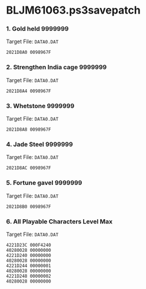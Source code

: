 # BLJM61063.ps3savepatch

### 1. Gold held 9999999

Target File: `DATA0.DAT`

```
2021D8A0 0098967F
```

### 2. Strengthen India cage 9999999

Target File: `DATA0.DAT`

```
2021D8A4 0098967F
```

### 3. Whetstone 9999999

Target File: `DATA0.DAT`

```
2021D8A8 0098967F
```

### 4. Jade Steel 9999999

Target File: `DATA0.DAT`

```
2021D8AC 0098967F
```

### 5. Fortune gavel 9999999

Target File: `DATA0.DAT`

```
2021D8B0 0098967F
```

### 6. All Playable Characters Level Max

Target File: `DATA0.DAT`

```
4221D23C 000F4240
40280028 00000000
4221D240 00000000
40280028 00000000
4221D244 00000001
40280028 00000000
4221D248 00000002
40280028 00000000
```

